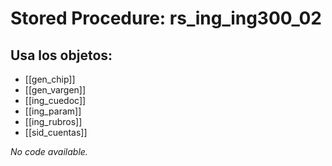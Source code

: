 # Stored Procedure: rs_ing_ing300_02

## Usa los objetos:
- [[gen_chip]]
- [[gen_vargen]]
- [[ing_cuedoc]]
- [[ing_param]]
- [[ing_rubros]]
- [[sid_cuentas]]

*No code available.*

